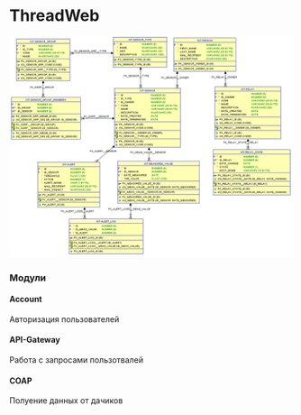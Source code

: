 # ThreadWeb
![img.png](img.png)

### Модули
#### Account
Авторизация пользователей
#### API-Gateway
Работа с запросами пользотвалей
#### COAP
Полуение данных от дачиков
